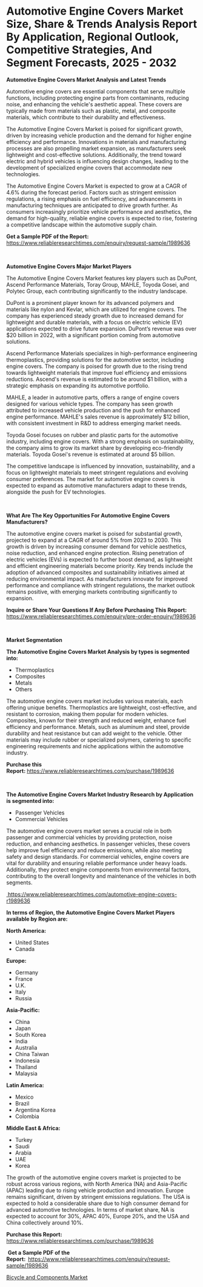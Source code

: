 <p><h1>Automotive Engine Covers Market Size, Share & Trends Analysis Report By Application, Regional Outlook, Competitive Strategies, And Segment Forecasts, 2025 - 2032</h1></p><p><strong>Automotive Engine Covers Market Analysis and Latest Trends</strong></p>
<p><p>Automotive engine covers are essential components that serve multiple functions, including protecting engine parts from contaminants, reducing noise, and enhancing the vehicle's aesthetic appeal. These covers are typically made from materials such as plastic, metal, and composite materials, which contribute to their durability and effectiveness.</p><p>The Automotive Engine Covers Market is poised for significant growth, driven by increasing vehicle production and the demand for higher engine efficiency and performance. Innovations in materials and manufacturing processes are also propelling market expansion, as manufacturers seek lightweight and cost-effective solutions. Additionally, the trend toward electric and hybrid vehicles is influencing design changes, leading to the development of specialized engine covers that accommodate new technologies.</p><p>The Automotive Engine Covers Market is expected to grow at a CAGR of 4.6% during the forecast period. Factors such as stringent emission regulations, a rising emphasis on fuel efficiency, and advancements in manufacturing techniques are anticipated to drive growth further. As consumers increasingly prioritize vehicle performance and aesthetics, the demand for high-quality, reliable engine covers is expected to rise, fostering a competitive landscape within the automotive supply chain.</p></p>
<p><strong>Get a Sample PDF of the Report:&nbsp;</strong> <a href="https://www.reliableresearchtimes.com/enquiry/request-sample/1989636?utm_campaign=2326&utm_medium=2&utm_source=Github&utm_content=ia&utm_term=31032025&utm_id=automotive-engine-covers">https://www.reliableresearchtimes.com/enquiry/request-sample/1989636</a></p>
<p>&nbsp;</p>
<p><strong>Automotive Engine Covers Major Market Players</strong></p>
<p><p>The Automotive Engine Covers Market features key players such as DuPont, Ascend Performance Materials, Toray Group, MAHLE, Toyoda Gosei, and Polytec Group, each contributing significantly to the industry landscape.</p><p>DuPont is a prominent player known for its advanced polymers and materials like nylon and Kevlar, which are utilized for engine covers. The company has experienced steady growth due to increased demand for lightweight and durable materials, with a focus on electric vehicle (EV) applications expected to drive future expansion. DuPont’s revenue was over $20 billion in 2022, with a significant portion coming from automotive solutions.</p><p>Ascend Performance Materials specializes in high-performance engineering thermoplastics, providing solutions for the automotive sector, including engine covers. The company is poised for growth due to the rising trend towards lightweight materials that improve fuel efficiency and emissions reductions. Ascend's revenue is estimated to be around $1 billion, with a strategic emphasis on expanding its automotive portfolio.</p><p>MAHLE, a leader in automotive parts, offers a range of engine covers designed for various vehicle types. The company has seen growth attributed to increased vehicle production and the push for enhanced engine performance. MAHLE's sales revenue is approximately $12 billion, with consistent investment in R&D to address emerging market needs.</p><p>Toyoda Gosei focuses on rubber and plastic parts for the automotive industry, including engine covers. With a strong emphasis on sustainability, the company aims to grow its market share by developing eco-friendly materials. Toyoda Gosei's revenue is estimated at around $5 billion.</p><p>The competitive landscape is influenced by innovation, sustainability, and a focus on lightweight materials to meet stringent regulations and evolving consumer preferences. The market for automotive engine covers is expected to expand as automotive manufacturers adapt to these trends, alongside the push for EV technologies.</p></p>
<p>&nbsp;</p>
<p><strong>What Are The Key Opportunities For Automotive Engine Covers Manufacturers?</strong></p>
<p><p>The automotive engine covers market is poised for substantial growth, projected to expand at a CAGR of around 5% from 2023 to 2030. This growth is driven by increasing consumer demand for vehicle aesthetics, noise reduction, and enhanced engine protection. Rising penetration of electric vehicles (EVs) is expected to further boost demand, as lightweight and efficient engineering materials become priority. Key trends include the adoption of advanced composites and sustainability initiatives aimed at reducing environmental impact. As manufacturers innovate for improved performance and compliance with stringent regulations, the market outlook remains positive, with emerging markets contributing significantly to expansion.</p></p>
<p><strong>Inquire or Share Your Questions If Any Before Purchasing This Report:</strong> <a href="https://www.reliableresearchtimes.com/enquiry/pre-order-enquiry/1989636?utm_campaign=2326&utm_medium=2&utm_source=Github&utm_content=ia&utm_term=31032025&utm_id=automotive-engine-covers">https://www.reliableresearchtimes.com/enquiry/pre-order-enquiry/1989636</a></p>
<p>&nbsp;</p>
<p><strong>Market Segmentation</strong></p>
<p><strong>The Automotive Engine Covers Market Analysis by types is segmented into:</strong></p>
<p><ul><li>Thermoplastics</li><li>Composites</li><li>Metals</li><li>Others</li></ul></p>
<p><p>The automotive engine covers market includes various materials, each offering unique benefits. Thermoplastics are lightweight, cost-effective, and resistant to corrosion, making them popular for modern vehicles. Composites, known for their strength and reduced weight, enhance fuel efficiency and performance. Metals, such as aluminum and steel, provide durability and heat resistance but can add weight to the vehicle. Other materials may include rubber or specialized polymers, catering to specific engineering requirements and niche applications within the automotive industry.</p></p>
<p><strong>Purchase this Report:&nbsp;</strong><a href="https://www.reliableresearchtimes.com/purchase/1989636?utm_campaign=2326&utm_medium=2&utm_source=Github&utm_content=ia&utm_term=31032025&utm_id=automotive-engine-covers">https://www.reliableresearchtimes.com/purchase/1989636</a></p>
<p>&nbsp;</p>
<p><strong>The Automotive Engine Covers Market Industry Research by Application is segmented into:</strong></p>
<p><ul><li>Passenger Vehicles</li><li>Commercial Vehicles</li></ul></p>
<p><p>The automotive engine covers market serves a crucial role in both passenger and commercial vehicles by providing protection, noise reduction, and enhancing aesthetics. In passenger vehicles, these covers help improve fuel efficiency and reduce emissions, while also meeting safety and design standards. For commercial vehicles, engine covers are vital for durability and ensuring reliable performance under heavy loads. Additionally, they protect engine components from environmental factors, contributing to the overall longevity and maintenance of the vehicles in both segments.</p></p>
<p><a href="https://www.reliableresearchtimes.com/automotive-engine-covers-r1989636?utm_campaign=2326&utm_medium=2&utm_source=Github&utm_content=ia&utm_term=31032025&utm_id=automotive-engine-covers">&nbsp;https://www.reliableresearchtimes.com/automotive-engine-covers-r1989636</a></p>
<p><strong>In terms of Region, the Automotive Engine Covers Market Players available by Region are:</strong></p>
<p>
    <p> <strong> North America: </strong>
        <ul>
            <li>United States</li>
            <li>Canada</li>
        </ul>
        </p> 
    <p> <strong> Europe: </strong>
        <ul>
            <li>Germany</li>
            <li>France</li>
            <li>U.K.</li>
            <li>Italy</li>
            <li>Russia</li>
        </ul>
        </p> 
    <p> <strong> Asia-Pacific: </strong>
        <ul>
            <li>China</li>
            <li>Japan</li>
            <li>South Korea</li>
            <li>India</li>
            <li>Australia</li>
            <li>China Taiwan</li>
            <li>Indonesia</li>
            <li>Thailand</li>
            <li>Malaysia</li>
        </ul>
        </p> 
    <p> <strong> Latin America: </strong>
        <ul>
            <li>Mexico</li>
            <li>Brazil</li>
            <li>Argentina Korea</li>
            <li>Colombia</li>
        </ul>
        </p> 
    <p> <strong> Middle East & Africa: </strong>
        <ul>
            <li>Turkey</li>
            <li>Saudi</li>
            <li>Arabia</li>
            <li>UAE</li>
            <li>Korea</li>
        </ul>
    </p>
    </p>
<p><p>The growth of the automotive engine covers market is projected to be robust across various regions, with North America (NA) and Asia-Pacific (APAC) leading due to rising vehicle production and innovation. Europe remains significant, driven by stringent emissions regulations. The USA is expected to hold a considerable share due to high consumer demand for advanced automotive technologies. In terms of market share, NA is expected to account for 30%, APAC 40%, Europe 20%, and the USA and China collectively around 10%.</p></p>
<p><strong>Purchase this Report: </strong><a href="https://www.reliableresearchtimes.com/purchase/1989636?utm_campaign=2326&utm_medium=2&utm_source=Github&utm_content=ia&utm_term=31032025&utm_id=automotive-engine-covers">https://www.reliableresearchtimes.com/purchase/1989636</a></p>
<p>&nbsp;<strong>Get a Sample PDF of the Report:&nbsp;&nbsp;</strong><a href="https://www.reliableresearchtimes.com/enquiry/request-sample/1989636?utm_campaign=2326&utm_medium=2&utm_source=Github&utm_content=ia&utm_term=31032025&utm_id=automotive-engine-covers">https://www.reliableresearchtimes.com/enquiry/request-sample/1989636</a></p>
<p><strong></strong></p>
<p><p><a href="https://github.com/NargisHussain75/Market-Research-Report-List-2/blob/main/bicycle-and-components-market.md?utm_campaign=2326&utm_medium=2&utm_source=Github&utm_content=ia&utm_term=31032025&utm_id=automotive-engine-covers">Bicycle and Components Market</a></p></p>